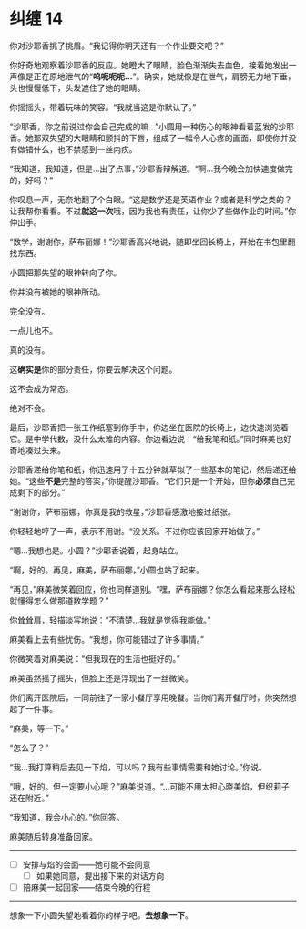 # 纠缠 14

你对沙耶香挑了挑眉。“我记得你明天还有一个作业要交吧？”

你好奇地观察着沙耶香的反应。她瞪大了眼睛，脸色渐渐失去血色，接着她发出一声像是正在原地泄气的“**呜呃呃呃...**”。确实，她就像是在泄气，肩膀无力地下垂，头也慢慢低下，头发遮住了她的眼睛。

你摇摇头，带着玩味的笑容。“我就当这是你默认了。”

“沙耶香，你之前说过你会自己完成的嘛…”小圆用一种伤心的眼神看着蓝发的沙耶香。她那双失望的大眼睛和颤抖的下唇，组成了一幅令人心疼的画面，即使你并没有做错什么，也不禁感到一丝内疚。

“我知道，我知道，但是...出了点事，”沙耶香辩解道。“啊...我今晚会加快速度做完的，好吗？”

你叹息一声，无奈地翻了个白眼。“这是数学还是英语作业？或者是科学之类的？让我帮你看看。不过**就这一次**哦，因为我也有责任，让你少了些做作业的时间。”你伸出手。

“数学，谢谢你，萨布丽娜！”沙耶香高兴地说，随即坐回长椅上，开始在书包里翻找东西。

小圆把那失望的眼神转向了你。

你并没有被她的眼神所动。

完全没有。

一点儿也不。

真的没有。

这**确实是**你的部分责任，你要去解决这个问题。

这不会成为常态。

绝对不会。

最后，沙耶香把一张工作纸塞到你手中，你边坐在医院的长椅上，边快速浏览着它。是中学代数，没什么太难的内容。你边看边说：“给我笔和纸。”同时麻美也好奇地凑过头来。

沙耶香递给你笔和纸，你迅速用了十五分钟就草拟了一些基本的笔记，然后递还给她。“这些**不是**完整的答案，”你提醒沙耶香。“它们只是一个开始，但你**必须**自己完成剩下的部分。”

“谢谢你，萨布丽娜，你真是我的救星，”沙耶香感激地接过纸张。

你轻轻地哼了一声，表示不用谢。“没关系。不过你应该回家开始做了。”

“嗯...我想也是。小圆？”沙耶香说着，起身站立。

“啊，好的。再见，麻美，萨布丽娜，”小圆也站了起来。

“再见，”麻美微笑着回应，你也同样道别。“嘿，萨布丽娜？你怎么看起来那么轻松就懂得怎么做那道数学题？”

你耸耸肩，轻描淡写地说：“不清楚...我就是觉得我能做。”

麻美看上去有些忧伤。“我想，你可能错过了许多事情。”

你微笑着对麻美说：“但我现在的生活也挺好的。”

麻美虽然摇了摇头，但脸上还是浮现出了一丝微笑。

你们离开医院后，一同前往了一家小餐厅享用晚餐。当你们离开餐厅时，你突然想起了一件事。

“麻美，等一下。”

“怎么了？”

“我...我打算稍后去见一下焰，可以吗？我有些事情需要和她讨论。”你说。

“哦，好的。但一定要小心哦？”麻美说道。“...可能不用太担心晓美焰，但织莉子还在附近。”

“我知道，我会小心的。”你回答。

麻美随后转身准备回家。

---

- [ ] 安排与焰的会面——她可能不会同意
  - [ ] 如果她同意，提出接下来的对话方向
- [ ] 陪麻美一起回家——结束今晚的行程

---

想象一下小圆失望地看着你的样子吧。**去想象一下**。
